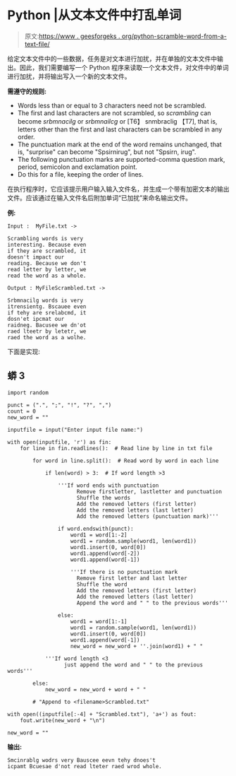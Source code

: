 # Python |从文本文件中打乱单词

> 原文:[https://www . geesforgeks . org/python-scramble-word-from-a-text-file/](https://www.geeksforgeeks.org/python-scramble-words-from-a-text-file/)

给定文本文件中的一些数据，任务是对文本进行加扰，并在单独的文本文件中输出。因此，我们需要编写一个 Python 程序来读取一个文本文件，对文件中的单词进行加扰，并将输出写入一个新的文本文件。

**需遵守的规则:**

*   Words less than or equal to 3 characters need not be scrambled.
*   The first and last characters are not scrambled, so *scrambling* can become *srbmnacilg* or *srbmnailcg* or [T6】 snmbraclig 【T7], that is, letters other than the first and last characters can be scrambled in any order.
*   The punctuation mark at the end of the word remains unchanged, that is, "surprise" can become "Spsirnirug", but not "Spsirn, irug".
*   The following punctuation marks are supported-comma question mark, period, semicolon and exclamation point.
*   Do this for a file, keeping the order of lines.

在执行程序时，它应该提示用户输入输入文件名，并生成一个带有加密文本的输出文件。应该通过在输入文件名后附加单词“已加扰”来命名输出文件。

**例:**

```
Input :  MyFile.txt ->

Scrambling words is very  
interesting. Because even  
if they are scrambled, it   
doesn't impact our   
reading. Because we don't 
read letter by letter, we 
read the word as a whole.   

Output : MyFileScrambled.txt ->

Srbmnacilg words is very   
itrensientg. Bscauee even  
if tehy are srelabcmd, it  
dosn'et ipcmat our 
raidneg. Bacusee we dn'ot 
raed lteetr by letetr, we 
raed the word as a wolhe.
```

下面是实现:

## 蟒 3

```
import random

punct = (".", ";", "!", "?", ",")
count = 0
new_word = ""

inputfile = input("Enter input file name:")

with open(inputfile, 'r') as fin:
    for line in fin.readlines():  # Read line by line in txt file

        for word in line.split():  # Read word by word in each line

            if len(word) > 3:  # If word length >3

                '''If word ends with punctuation
                      Remove firstletter, lastletter and punctuation
                      Shuffle the words
                      Add the removed letters (first letter)
                      Add the removed letters (last letter)
                      Add the removed letters (punctuation mark)'''

                if word.endswith(punct):
                    word1 = word[1:-2]
                    word1 = random.sample(word1, len(word1))
                    word1.insert(0, word[0])
                    word1.append(word[-2])
                    word1.append(word[-1])

                    '''If there is no punctuation mark 
                      Remove first letter and last letter
                      Shuffle the word
                      Add the removed letters (first letter)
                      Add the removed letters (last letter)
                      Append the word and " " to the previous words'''

                else:
                    word1 = word[1:-1]
                    word1 = random.sample(word1, len(word1))
                    word1.insert(0, word[0])
                    word1.append(word[-1])
                    new_word = new_word + ''.join(word1) + " "

            '''If word length <3
                  just append the word and " " to the previous words'''

        else:
            new_word = new_word + word + " "

        # "Append to <filename>Scrambled.txt"

with open((inputfile[:-4] + "Scrambled.txt"), 'a+') as fout:
    fout.write(new_word + "\n")

new_word = ""
```

**输出:**

```
Smcinrablg wodrs very Bauscee eevn tehy dnoes't
icpamt Bcuesae d'not read lteter raed wrod whole. 
```